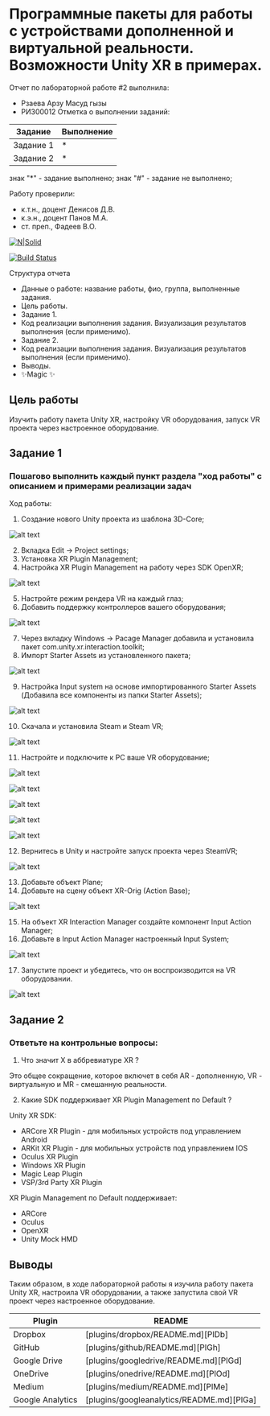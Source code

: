 # Программные пакеты для работы с устройствами дополненной и виртуальной реальности. Возможности Unity XR в примерах.
Отчет по лабораторной работе #2 выполнила:
- Рзаева Арзу Масуд гызы
- РИ300012
Отметка о выполнении заданий:

| Задание | Выполнение |
| ------ | ------ |
| Задание 1 | * |
| Задание 2 | * |

знак "*" - задание выполнено; знак "#" - задание не выполнено;

Работу проверили:
- к.т.н., доцент Денисов Д.В.
- к.э.н., доцент Панов М.А.
- ст. преп., Фадеев В.О.

[![N|Solid](https://cldup.com/dTxpPi9lDf.thumb.png)](https://nodesource.com/products/nsolid)

[![Build Status](https://travis-ci.org/joemccann/dillinger.svg?branch=master)](https://travis-ci.org/joemccann/dillinger)

Структура отчета

- Данные о работе: название работы, фио, группа, выполненные задания.
- Цель работы.
- Задание 1.
- Код реализации выполнения задания. Визуализация результатов выполнения (если применимо).
- Задание 2.
- Код реализации выполнения задания. Визуализация результатов выполнения (если применимо).
- Выводы.
- ✨Magic ✨

## Цель работы
Изучить работу пакета Unity XR, настройку VR оборудования, запуск VR проекта через настроенное оборудование.

## Задание 1
### Пошагово выполнить каждый пункт раздела "ход работы" с описанием и примерами реализации задач
Ход работы:
1.	Создание нового Unity проекта из шаблона 3D-Core;

![alt text](ScreenShots/pic1.1.PNG)

2.	Вкладка Edit -> Project settings;
3.	Установка XR Plugin Management;
4.	Настройка XR Plugin Management на работу через SDK OpenXR;

![alt text](ScreenShots/pic1.2-4.PNG)

5.	Настройте режим рендера VR на каждый глаз;
6.	Добавить поддержку контроллеров вашего оборудования;

![alt text](ScreenShots/pic1.5-6.PNG)

7.	Через вкладку Windows -> Pacage Manager добавила и установила пакет com.unity.xr.interaction.toolkit;
8.	Импорт Starter Assets из установленного пакета;

![alt text](ScreenShots/pic1.7-8.PNG)

9.	Настройка Input system на основе импортированного Starter Assets (Добавила все компоненты из папки Starter Assets);

![alt text](ScreenShots/pic1.9.PNG)

10.	Скачала и установила Steam и Steam VR;

![alt text](ScreenShots/pic1.10.PNG)

11.	Настройте и подключите к PC ваше VR оборудование;

![alt text](ScreenShots/pic1.11.1.png)

![alt text](ScreenShots/pic1.11.2.png)

![alt text](ScreenShots/pic1.11.3.png)

![alt text](ScreenShots/pic1.11.4.png)

![alt text](ScreenShots/pic1.11.5.png)

12.	Вернитесь в Unity и настройте запуск проекта через SteamVR;

![alt text](ScreenShots/pic1.12.png)

13.	 Добавьте объект Plane;
14.	 Добавьте на сцену объект XR-Orig (Action Base);

![alt text](ScreenShots/pic1.13-14.png)

15.	 На объект XR Interaction Manager создайте компонент Input Action Manager;
16.	 Добавьте в Input Action Manager настроенный Input System;

![alt text](ScreenShots/pic1.15-16.PNG)

17.	 Запустите проект и убедитесь, что он воспроизводится на VR 
оборудовании.

![alt text](ScreenShots/pic1.17.png)

## Задание 2
### Ответьте на контрольные вопросы:
1. Что значит X в аббревиатуре XR ?

Это общее сокращение, которое включет в себя AR - дополненную, VR - виртуальную и MR - смешанную реальности.

2. Какие SDK поддерживает XR Plugin Management по Default ?

Unity XR SDK:
- ARCore XR Plugin - для мобильных устройств под управлением Android 
- ARKit XR Plugin - для мобильных устройств под управлением IOS 
- Oculus XR Plugin
- Windows XR Plugin 
- Magic Leap Plugin
- VSP/3rd Party XR Plugin

XR Plugin Management по Default поддерживает:
- ARCore
- Oculus
- OpenXR
- Unity Mock HMD

## Выводы

Таким образом, в ходе лабораторной работы я изучила работу пакета Unity XR, настроила VR оборудовании, а также запустила свой VR проект через настроенное оборудование.


| Plugin | README |
| ------ | ------ |
| Dropbox | [plugins/dropbox/README.md][PlDb] |
| GitHub | [plugins/github/README.md][PlGh] |
| Google Drive | [plugins/googledrive/README.md][PlGd] |
| OneDrive | [plugins/onedrive/README.md][PlOd] |
| Medium | [plugins/medium/README.md][PlMe] |
| Google Analytics | [plugins/googleanalytics/README.md][PlGa] |
